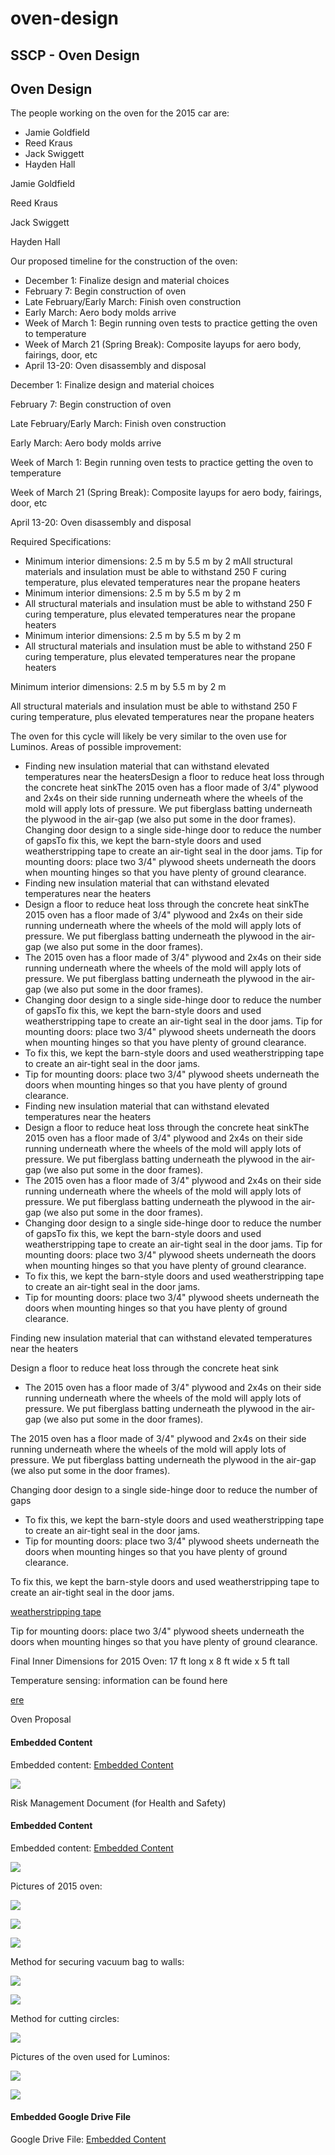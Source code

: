 # oven-design

## SSCP - Oven Design

## Oven Design

The people working on the oven for the 2015 car are:

* Jamie Goldfield
* Reed Kraus
* Jack Swiggett
* Hayden Hall

Jamie Goldfield

Reed Kraus

Jack Swiggett

Hayden Hall

Our proposed timeline for the construction of the oven:

* December 1: Finalize design and material choices
* February 7: Begin construction of oven
* Late February/Early March: Finish oven construction
* Early March: Aero body molds arrive
* Week of March 1: Begin running oven tests to practice getting the oven to temperature
* Week of March 21 (Spring Break): Composite layups for aero body, fairings, door, etc
* April 13-20: Oven disassembly and disposal

December 1: Finalize design and material choices

February 7: Begin construction of oven

Late February/Early March: Finish oven construction

Early March: Aero body molds arrive

Week of March 1: Begin running oven tests to practice getting the oven to temperature

Week of March 21 (Spring Break): Composite layups for aero body, fairings, door, etc

April 13-20: Oven disassembly and disposal

Required Specifications:

* Minimum interior dimensions: 2.5 m by 5.5 m by 2 mAll structural materials and insulation must be able to withstand 250 F curing temperature, plus elevated temperatures near the propane heaters
* Minimum interior dimensions: 2.5 m by 5.5 m by 2 m
* All structural materials and insulation must be able to withstand 250 F curing temperature, plus elevated temperatures near the propane heaters
* Minimum interior dimensions: 2.5 m by 5.5 m by 2 m
* All structural materials and insulation must be able to withstand 250 F curing temperature, plus elevated temperatures near the propane heaters

Minimum interior dimensions: 2.5 m by 5.5 m by 2 m

All structural materials and insulation must be able to withstand 250 F curing temperature, plus elevated temperatures near the propane heaters

The oven for this cycle will likely be very similar to the oven use for Luminos. Areas of possible improvement:

* Finding new insulation material that can withstand elevated temperatures near the heatersDesign a floor to reduce heat loss through the concrete heat sinkThe 2015 oven has a floor made of 3/4" plywood and 2x4s on their side running underneath where the wheels of the mold will apply lots of pressure.  We put fiberglass batting underneath the plywood in the air-gap (we also put some in the door frames). Changing door design to a single side-hinge door to reduce the number of gapsTo fix this, we kept the barn-style doors and used weatherstripping tape to create an air-tight seal in the door jams. Tip for mounting doors: place two 3/4" plywood sheets underneath the doors when mounting hinges so that you have plenty of ground clearance. &#x20;
* Finding new insulation material that can withstand elevated temperatures near the heaters
* Design a floor to reduce heat loss through the concrete heat sinkThe 2015 oven has a floor made of 3/4" plywood and 2x4s on their side running underneath where the wheels of the mold will apply lots of pressure.  We put fiberglass batting underneath the plywood in the air-gap (we also put some in the door frames).&#x20;
* The 2015 oven has a floor made of 3/4" plywood and 2x4s on their side running underneath where the wheels of the mold will apply lots of pressure.  We put fiberglass batting underneath the plywood in the air-gap (we also put some in the door frames).&#x20;
* Changing door design to a single side-hinge door to reduce the number of gapsTo fix this, we kept the barn-style doors and used weatherstripping tape to create an air-tight seal in the door jams. Tip for mounting doors: place two 3/4" plywood sheets underneath the doors when mounting hinges so that you have plenty of ground clearance. &#x20;
* To fix this, we kept the barn-style doors and used weatherstripping tape to create an air-tight seal in the door jams.&#x20;
* Tip for mounting doors: place two 3/4" plywood sheets underneath the doors when mounting hinges so that you have plenty of ground clearance. &#x20;
* Finding new insulation material that can withstand elevated temperatures near the heaters
* Design a floor to reduce heat loss through the concrete heat sinkThe 2015 oven has a floor made of 3/4" plywood and 2x4s on their side running underneath where the wheels of the mold will apply lots of pressure.  We put fiberglass batting underneath the plywood in the air-gap (we also put some in the door frames).&#x20;
* The 2015 oven has a floor made of 3/4" plywood and 2x4s on their side running underneath where the wheels of the mold will apply lots of pressure.  We put fiberglass batting underneath the plywood in the air-gap (we also put some in the door frames).&#x20;
* Changing door design to a single side-hinge door to reduce the number of gapsTo fix this, we kept the barn-style doors and used weatherstripping tape to create an air-tight seal in the door jams. Tip for mounting doors: place two 3/4" plywood sheets underneath the doors when mounting hinges so that you have plenty of ground clearance. &#x20;
* To fix this, we kept the barn-style doors and used weatherstripping tape to create an air-tight seal in the door jams.&#x20;
* Tip for mounting doors: place two 3/4" plywood sheets underneath the doors when mounting hinges so that you have plenty of ground clearance. &#x20;

Finding new insulation material that can withstand elevated temperatures near the heaters

Design a floor to reduce heat loss through the concrete heat sink

* The 2015 oven has a floor made of 3/4" plywood and 2x4s on their side running underneath where the wheels of the mold will apply lots of pressure.  We put fiberglass batting underneath the plywood in the air-gap (we also put some in the door frames).&#x20;

The 2015 oven has a floor made of 3/4" plywood and 2x4s on their side running underneath where the wheels of the mold will apply lots of pressure.  We put fiberglass batting underneath the plywood in the air-gap (we also put some in the door frames).&#x20;

Changing door design to a single side-hinge door to reduce the number of gaps

* To fix this, we kept the barn-style doors and used weatherstripping tape to create an air-tight seal in the door jams.&#x20;
* Tip for mounting doors: place two 3/4" plywood sheets underneath the doors when mounting hinges so that you have plenty of ground clearance. &#x20;

To fix this, we kept the barn-style doors and used weatherstripping tape to create an air-tight seal in the door jams.&#x20;

[weatherstripping tape](http://www.homedepot.com/p/Frost-King-E-O-3-4-in-x-7-16-in-x-10-ft-Black-High-Density-Rubber-Foam-Weatherstrip-Tape-R734H/100047977?N=5yc1vZc3e3)

Tip for mounting doors: place two 3/4" plywood sheets underneath the doors when mounting hinges so that you have plenty of ground clearance. &#x20;

Final Inner Dimensions for 2015 Oven: 17 ft long x 8 ft wide x 5 ft tall

Temperature sensing: information can be found here

[ere](../../../../../../stanford.edu/testduplicationsscp/home/sscp-2012-2013/composites-2012-2013/temperature-sensing/)

Oven Proposal

#### Embedded Content

Embedded content: [Embedded Content](oven-design.md)

![](../../../../../assets/docs_32dp.png)

Risk Management Document (for Health and Safety)

#### Embedded Content

Embedded content: [Embedded Content](oven-design.md)

![](../../../../../assets/docs_32dp.png)

Pictures of 2015 oven:

![](../../../../../assets/image_10a3f595a5.jpg)

![](../../../../../assets/image_1839f0781b.jpg)

![](../../../../../assets/image_69a6a6af50.jpg)

Method for securing vacuum bag to walls:

![](../../../../../assets/image_9070aaaa38.jpg)

![](../../../../../assets/image_c4b8b7dbb3.jpg)

Method for cutting circles:

![](../../../../../assets/image_fb06c26db5.jpg)

Pictures of the oven used for Luminos:

![](../../../../../assets/image_c2f10d6650.jpg)

![](../../../../../assets/image_5de9503b7f.jpg)

#### Embedded Google Drive File

Google Drive File: [Embedded Content](https://drive.google.com/embeddedfolderview?id=1BrpE3jFS-5BR7rgx2KApkpQJGM3et-KO#list)
